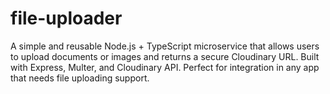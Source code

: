 # file-uploader
A simple and reusable Node.js + TypeScript microservice that allows users to upload documents or images and returns a secure Cloudinary URL. Built with Express, Multer, and Cloudinary API. Perfect for integration in any app that needs file uploading support.
